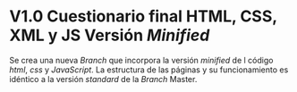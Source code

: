 # V1.0 Cuestionario final HTML, CSS, XML y JS Versión _Minified_

Se crea una nueva _Branch_ que incorpora la versión _minified_ de l código _html_, _css_ y _JavaScript_.
La estructura de las páginas y su funcionamiento es idéntico a la versión _standard_ de la _Branch_ Master.
